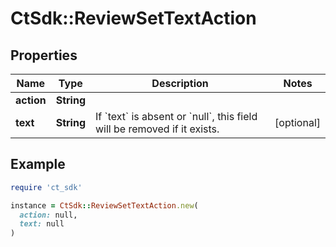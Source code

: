 # CtSdk::ReviewSetTextAction

## Properties

| Name | Type | Description | Notes |
| ---- | ---- | ----------- | ----- |
| **action** | **String** |  |  |
| **text** | **String** | If &#x60;text&#x60; is absent or &#x60;null&#x60;, this field will be removed if it exists. | [optional] |

## Example

```ruby
require 'ct_sdk'

instance = CtSdk::ReviewSetTextAction.new(
  action: null,
  text: null
)
```


